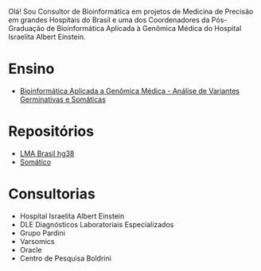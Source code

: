 Olá! Sou Consultor de Bioinformática em projetos de Medicina de Precisão em grandes Hospitais do Brasil e uma dos Coordenadores da Pós-Graduação de Bioinformática Aplicada à Genômica Médica do Hospital Israelita Albert Einstein.


# Ensino
- [Bioinformática Aplicada a Genômica Médica - Análise de Variantes Germinativas e Somáticas](https://ensino.einstein.br/pos_bioinformatica_aplicada_genomica_med_av_p5405/p?sku=8989&cidade=sp)

# Repositórios
-   [LMA Brasil hg38](https://github.com/renatopuga/lmabrasil-hg38)
-   [Somático](https://github.com/renatopuga/somatico)

# Consultorias
- Hospital Israelita Albert Einstein
- DLE Diagnósticos Laboratoriais Especializados
- Grupo Pardini
- Varsomics
- Oracle
- Centro de Pesquisa Boldrini

